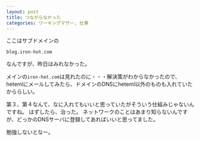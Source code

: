 ```yaml
---
layout: post
title: つながらなかった
categories: ワーキングマザー, 仕事
---
```


ここはサブドメインの

`blog.iron-hot.com`

なんですが、昨日はみれなかった。

メインの`iron-hot.com`は見れたのに・・・解決策がわからなかったので、hetemlにメールしてみたら、ドメインのDNSにheteml以外のものも入れていたかららしい。

第３、第４なんて、なに入れてもいいと思っていたがそういう仕組みじゃないんですね。
はずしたら、治った。
ネットワークのことはあまり知らないんですが、どっかのDNSサーバに登録してあればいいと思ってました。

勉強しないとなー。
